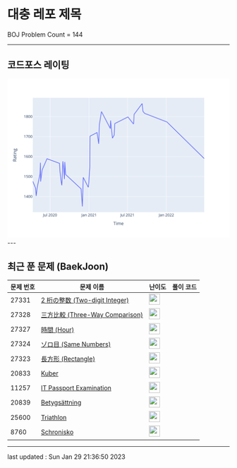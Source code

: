 # 대충 레포 제목

BOJ Problem Count = 144

---

## 코드포스 레이팅
[![Rating Graph](./cfStats.svg)](https://github.com/ingyu1008/Algorithm-Problem-Solving/blob/master/cfStats.html)---

## 최근 푼 문제 (BaekJoon)
| 문제 번호 | 문제 이름 | 난이도 | 풀이 코드 |
| --- | --- | --- | --- |
| 27331 | [2 桁の整数 (Two-digit Integer)](https://www.acmicpc.net/problem/27331) | <img height="25px" width="25px=" src="https://static.solved.ac/tier_small/1.svg"/> |  |
| 27328 | [三方比較 (Three-Way Comparison)](https://www.acmicpc.net/problem/27328) | <img height="25px" width="25px=" src="https://static.solved.ac/tier_small/1.svg"/> |  |
| 27327 | [時間 (Hour)](https://www.acmicpc.net/problem/27327) | <img height="25px" width="25px=" src="https://static.solved.ac/tier_small/1.svg"/> |  |
| 27324 | [ゾロ目 (Same Numbers)](https://www.acmicpc.net/problem/27324) | <img height="25px" width="25px=" src="https://static.solved.ac/tier_small/1.svg"/> |  |
| 27323 | [長方形 (Rectangle)](https://www.acmicpc.net/problem/27323) | <img height="25px" width="25px=" src="https://static.solved.ac/tier_small/1.svg"/> |  |
| 20833 | [Kuber](https://www.acmicpc.net/problem/20833) | <img height="25px" width="25px=" src="https://static.solved.ac/tier_small/2.svg"/> |  |
| 11257 | [IT Passport Examination](https://www.acmicpc.net/problem/11257) | <img height="25px" width="25px=" src="https://static.solved.ac/tier_small/2.svg"/> |  |
| 20839 | [Betygsättning](https://www.acmicpc.net/problem/20839) | <img height="25px" width="25px=" src="https://static.solved.ac/tier_small/2.svg"/> |  |
| 25600 | [Triathlon](https://www.acmicpc.net/problem/25600) | <img height="25px" width="25px=" src="https://static.solved.ac/tier_small/2.svg"/> |  |
| 8760 | [Schronisko](https://www.acmicpc.net/problem/8760) | <img height="25px" width="25px=" src="https://static.solved.ac/tier_small/2.svg"/> |  |


---

last updated : Sun Jan 29 21:36:50 2023

